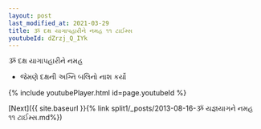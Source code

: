 ```yaml
---
layout: post
last_modified_at: 2021-03-29
title: ૐ દક્ષ યાગાપહારીને નમહ ૧૧ ટાઈમ્સ
youtubeId: dZrzj_Q_IYk
---
```

 
 
 ૐ દક્ષ યાગાપહારીને નમહ  
 
 -  જેમણે દક્ષની અગ્નિ બલિનો નાશ કર્યો 
 
  
 
  
 
 
 
 
 
 


{% include youtubePlayer.html id=page.youtubeId %}
 
[Next]({{ site.baseurl }}{% link  split1/_posts/2013-08-16-ૐ યજ્ઞયાગને નમહ ૧૧ ટાઈમ્સ.md%})
 
